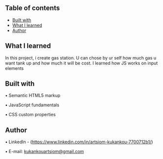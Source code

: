 
## Table of contents
- [Built with](#built-with)
- [What I learned](#what-i-learned)
- [Author](#author)


## What I learned

In this project, i create gas station. U can chose by ur self how much gas u want tank up and how much it will be cost. I learned how JS works on input elements

## Built with

• Semantic HTML5 markup

• JavaScript fundamentals

• CSS custom properties


## Author

• LinkedIn - (https://www.linkedin.com/in/artsiom-kukankou-7700712b1/)

• E-mail: kukankouartsiom@gmail.com

